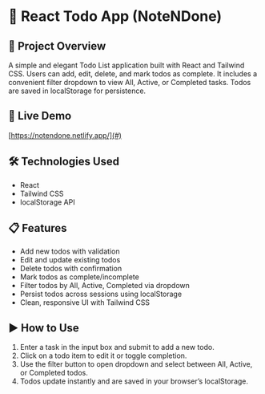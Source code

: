 # 📝 React Todo App (NoteNDone)

## 🎯 Project Overview  
A simple and elegant Todo List application built with React and Tailwind CSS. Users can add, edit, delete, and mark todos as complete. It includes a convenient filter dropdown to view All, Active, or Completed tasks. Todos are saved in localStorage for persistence.

## 🚀 Live Demo  
[https://notendone.netlify.app/](#)  

## 🛠 Technologies Used  
- React  
- Tailwind CSS  
- localStorage API  

## 📋 Features  
- Add new todos with validation  
- Edit and update existing todos  
- Delete todos with confirmation  
- Mark todos as complete/incomplete  
- Filter todos by All, Active, Completed via dropdown  
- Persist todos across sessions using localStorage  
- Clean, responsive UI with Tailwind CSS  

## ▶ How to Use  
1. Enter a task in the input box and submit to add a new todo.  
2. Click on a todo item to edit it or toggle completion.  
3. Use the filter button to open dropdown and select between All, Active, or Completed todos.  
4. Todos update instantly and are saved in your browser’s localStorage.  
